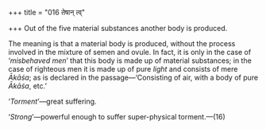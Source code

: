 +++
title = "016 तेषान् त्व्"

+++
Out of the five material substances another body is produced.

The meaning is that a material body is produced, without the process
involved in the mixture of semen and ovule. In fact, it is only in the
case of ‘*misbehaved men*’ that this body is made up of material
substances; in the case of righteous men it is made up of pure *light*
and consists of mere *Ākāśa*; as is declared in the passage—‘Consisting
of air, with a body of pure *Ākāśa*, etc.’

‘*Torment*’—great suffering.

‘*Strong*’—powerful enough to suffer super-physical torment.—(16)
